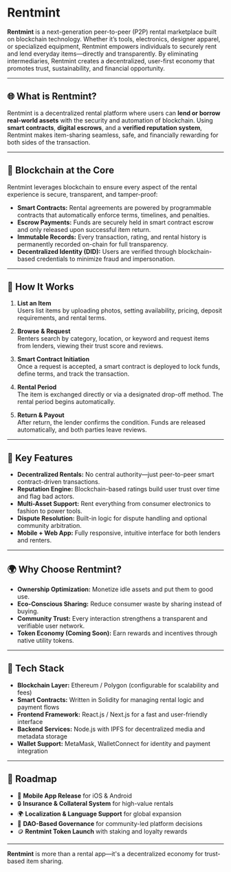 # Rentmint

**Rentmint** is a next-generation peer-to-peer (P2P) rental marketplace built on blockchain technology. Whether it’s tools, electronics, designer apparel, or specialized equipment, Rentmint empowers individuals to securely rent and lend everyday items—directly and transparently. By eliminating intermediaries, Rentmint creates a decentralized, user-first economy that promotes trust, sustainability, and financial opportunity.

---

## 🌐 What is Rentmint?

Rentmint is a decentralized rental platform where users can **lend or borrow real-world assets** with the security and automation of blockchain. Using **smart contracts**, **digital escrows**, and a **verified reputation system**, Rentmint makes item-sharing seamless, safe, and financially rewarding for both sides of the transaction.

---

## 🔐 Blockchain at the Core

Rentmint leverages blockchain to ensure every aspect of the rental experience is secure, transparent, and tamper-proof:

- **Smart Contracts:** Rental agreements are powered by programmable contracts that automatically enforce terms, timelines, and penalties.
- **Escrow Payments:** Funds are securely held in smart contract escrow and only released upon successful item return.
- **Immutable Records:** Every transaction, rating, and rental history is permanently recorded on-chain for full transparency.
- **Decentralized Identity (DID):** Users are verified through blockchain-based credentials to minimize fraud and impersonation.

---

## 🔁 How It Works

1. **List an Item**  
   Users list items by uploading photos, setting availability, pricing, deposit requirements, and rental terms.

2. **Browse & Request**  
   Renters search by category, location, or keyword and request items from lenders, viewing their trust score and reviews.

3. **Smart Contract Initiation**  
   Once a request is accepted, a smart contract is deployed to lock funds, define terms, and track the transaction.

4. **Rental Period**  
   The item is exchanged directly or via a designated drop-off method. The rental period begins automatically.

5. **Return & Payout**  
   After return, the lender confirms the condition. Funds are released automatically, and both parties leave reviews.

---

## 🧠 Key Features

- **Decentralized Rentals:** No central authority—just peer-to-peer smart contract-driven transactions.
- **Reputation Engine:** Blockchain-based ratings build user trust over time and flag bad actors.
- **Multi-Asset Support:** Rent everything from consumer electronics to fashion to power tools.
- **Dispute Resolution:** Built-in logic for dispute handling and optional community arbitration.
- **Mobile + Web App:** Fully responsive, intuitive interface for both lenders and renters.

---

## 🌍 Why Choose Rentmint?

- **Ownership Optimization:** Monetize idle assets and put them to good use.
- **Eco-Conscious Sharing:** Reduce consumer waste by sharing instead of buying.
- **Community Trust:** Every interaction strengthens a transparent and verifiable user network.
- **Token Economy (Coming Soon):** Earn rewards and incentives through native utility tokens.

---

## 🔧 Tech Stack

- **Blockchain Layer:** Ethereum / Polygon (configurable for scalability and fees)
- **Smart Contracts:** Written in Solidity for managing rental logic and payment flows
- **Frontend Framework:** React.js / Next.js for a fast and user-friendly interface
- **Backend Services:** Node.js with IPFS for decentralized media and metadata storage
- **Wallet Support:** MetaMask, WalletConnect for identity and payment integration

---

## 🚀 Roadmap

- 📱 **Mobile App Release** for iOS & Android  
- 🔒 **Insurance & Collateral System** for high-value rentals  
- 🌍 **Localization & Language Support** for global expansion  
- 🤝 **DAO-Based Governance** for community-led platform decisions  
- 🪙 **Rentmint Token Launch** with staking and loyalty rewards

---

**Rentmint** is more than a rental app—it's a decentralized economy for trust-based item sharing.
